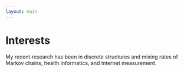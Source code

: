 ```yaml
---
layout: main
---
```


# Interests

My recent research has been in discrete structures and mixing rates of Markov chains, health informatics, and Internet measurement.

